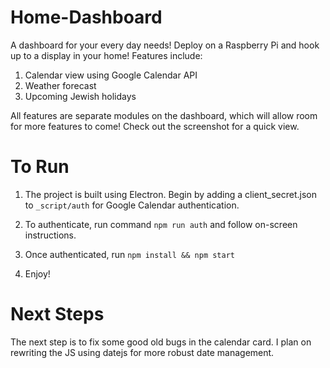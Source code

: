 # Home-Dashboard
A dashboard for your every day needs! Deploy on a Raspberry Pi and hook up to a display in your home!
Features include:

1. Calendar view using Google Calendar API
2. Weather forecast
3. Upcoming Jewish holidays

All features are separate modules on the dashboard, which will allow room for more features to come! Check out
the screenshot for a quick view.

# To Run
1. The project is built using Electron. Begin by adding a client_secret.json to `_script/auth` for Google Calendar authentication.

2. To authenticate, run command `npm run auth` and follow on-screen instructions.

3. Once authenticated, run `npm install && npm start`

4. Enjoy!

# Next Steps

The next step is to fix some good old bugs in the calendar card. I plan on rewriting the JS using datejs for 
more robust date management. 
